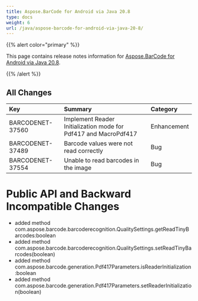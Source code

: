 ```yaml
---
title: Aspose.BarCode for Android via Java 20.8
type: docs
weight: 6
url: /java/aspose-barcode-for-android-via-java-20-8/
---
```


{{% alert color="primary" %}} 

This page contains release notes information for [Aspose.BarCode for Android via Java 20.8](https://downloads.aspose.com/barcode/androidjava/new-releases/aspose.barcode-for-android-via-java-20.8/).

{{% /alert %}} 
## **All Changes**

|**Key**|**Summary**|**Category**|
| :- | :- | :- |
|BARCODENET-37560|Implement Reader Initialization mode for Pdf417 and MacroPdf417|Enhancement|
|BARCODENET-37489|Barcode values were not read correctly|Bug|
|BARCODENET-37554|Unable to read barcodes in the image|Bug|

# **Public API and Backward Incompatible Changes**
- added method com.aspose.barcode.barcoderecognition.QualitySettings.getReadTinyBarcodes:boolean
- added method com.aspose.barcode.barcoderecognition.QualitySettings.setReadTinyBarcodes(boolean)
- added method com.aspose.barcode.generation.Pdf417Parameters.isReaderInitialization:boolean
- added method com.aspose.barcode.generation.Pdf417Parameters.setReaderInitialization(boolean)